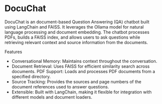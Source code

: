 # DocuChat

DocuChat is an document-based Question Answering (QA) chatbot built using LangChain and FAISS. It leverages the Ollama model for natural language processing and document embedding. The chatbot processes PDFs, builds a FAISS index, and allows users to ask questions while retrieving relevant context and source information from the documents.

Features
- Conversational Memory: Maintains context throughout the conversation.
- Document Retrieval: Uses FAISS for efficient similarity search across documents.
 PDF Support: Loads and processes PDF documents from a specified directory.
- Source Tracking: Provides the sources and page numbers of the document references used to answer questions.
- Extensible: Built with LangChain, making it flexible for integration with different models and document loaders.
